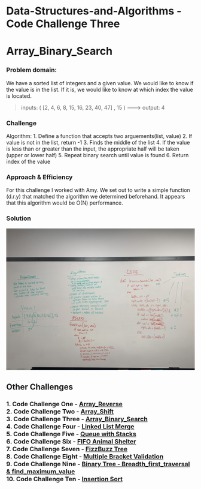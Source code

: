 # Data-Structures-and-Algorithms - Code Challenge Three

# Array_Binary_Search

### Problem domain:
We have a sorted list of integers and a given value. We would like to know if the value is in the list. If it is, we would like to know at which index the value is located.

>inputs: ( [2, 4, 6, 8, 15, 16, 23, 40, 47] , 15 ) ---> output: 4   
### Challenge
Algorithm:
    1. Define a function that accepts two arguements(list, value)
    2. If value is not in the list, return -1
    3. Finds the middle of the list
    4. If the value is less than or greater than the input, the appropriate half will be taken (upper or lower half)
    5. Repeat binary search until value is found
    6. Return index of the value
### Approach & Efficiency
For this challenge I worked with Amy. We set out to write a simple function (d.r.y) that matched the algorithm we determined beforehand. It appears that this algorithm would be O(N) performance.
### Solution
![array_binary_search](../../assets/array_binary_search.jpeg)

## Other Challenges
### 1. Code Challenge One - [Array_Reverse](https://github.com/kochsj/python-data-structures-and-algorithms/challenges/array_reverse.py)<br>2. Code Challenge Two - [Array_Shift](https://github.com/kochsj/python-data-structures-and-algorithms/challenges/array_shift)<br>3. Code Challenge Three - [Array_Binary_Search](https://github.com/kochsj/python-data-structures-and-algorithms/tree/master/challenges/array_binary_search)<br>4. Code Challenge Four - [Linked List Merge](https://github.com/kochsj/python-data-structures-and-algorithms/tree/master/challenges/ll_merge)<br>5. Code Challenge Five - [Queue with Stacks](https://github.com/kochsj/python-data-structures-and-algorithms/tree/master/challenges/queue_with_stacks)<br>6. Code Challenge Six - [FIFO Animal Shelter](https://github.com/kochsj/python-data-structures-and-algorithms/tree/master/challenges/fifo_animal_shelter)<br>7. Code Challenge Seven - [FizzBuzz Tree](https://github.com/kochsj/python-data-structures-and-algorithms/tree/master/challenges/fizz_buzz_tree)<br>8. Code Challenge Eight - [Multiple Bracket Validation](https://github.com/kochsj/python-data-structures-and-algorithms/tree/master/challenges/multi_bracket_validation)<br>9. Code Challenge Nine - [Binary Tree - Breadth_first_traversal & find_maximum_value](https://github.com/kochsj/python-data-structures-and-algorithms/tree/master/challenges/breadth_first_tree)<br>10. Code Challenge Ten - [Insertion Sort](https://github.com/kochsj/python-data-structures-and-algorithms/tree/master/challenges/insertion_sort)
